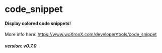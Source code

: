 # code_snippet
#### Display colored code snippets!
More info here: https://www.woXrooX.com/developer/tools/code_snippet

##### version: v0.7.0
